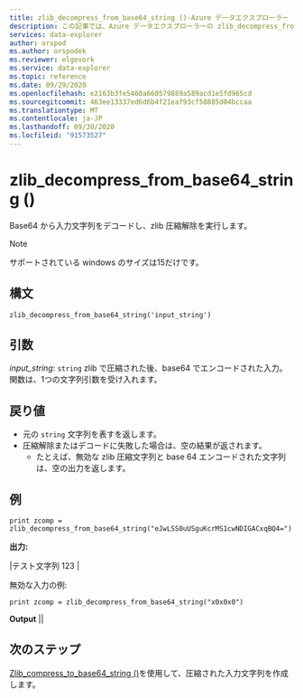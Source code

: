 ```yaml
---
title: zlib_decompress_from_base64_string ()-Azure データエクスプローラー
description: この記事では、Azure データエクスプローラーの zlib_decompress_from_base64_string () コマンドについて説明します。
services: data-explorer
author: orspod
ms.author: orspodek
ms.reviewer: elgevork
ms.service: data-explorer
ms.topic: reference
ms.date: 09/29/2020
ms.openlocfilehash: e2163b3fe5460a660579889a589acd1e5fd965cd
ms.sourcegitcommit: 463ee13337ed6d6b4f21eaf93cf58885d04bccaa
ms.translationtype: MT
ms.contentlocale: ja-JP
ms.lasthandoff: 09/30/2020
ms.locfileid: "91573527"
---
```

# <a name="zlib_decompress_from_base64_string"></a>zlib_decompress_from_base64_string ()

Base64 から入力文字列をデコードし、zlib 圧縮解除を実行します。

> [!NOTE]
> サポートされている windows のサイズは15だけです。

## <a name="syntax"></a>構文

`zlib_decompress_from_base64_string('input_string')`

## <a name="arguments"></a>引数

*input_string*: `string` zlib で圧縮された後、base64 でエンコードされた入力。 関数は、1つの文字列引数を受け入れます。

## <a name="returns"></a>戻り値

* 元の `string` 文字列を表すを返します。 
* 圧縮解除またはデコードに失敗した場合は、空の結果が返されます。 
    * たとえば、無効な zlib 圧縮文字列と base 64 エンコードされた文字列は、空の出力を返します。

## <a name="examples"></a>例

```kusto
print zcomp = zlib_decompress_from_base64_string("eJwLSS0uUSguKcrMS1cwNDIGACxqBQ4=")
```

**出力:**

|テスト文字列 123 |

無効な入力の例:

```kusto
print zcomp = zlib_decompress_from_base64_string("x0x0x0")
```

**Output**
||

## <a name="next-steps"></a>次のステップ

[Zlib_compress_to_base64_string ()](zlib-base64-compress.md)を使用して、圧縮された入力文字列を作成します。